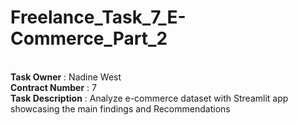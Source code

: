 # Freelance_Task_7_E-Commerce_Part_2

<br> **Task Owner** : Nadine West
<br> **Contract Number** : 7
<br> **Task Description** : Analyze e-commerce dataset with Streamlit app showcasing the main findings and Recommendations
